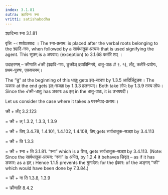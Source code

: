 ```yaml
---
index: 3.1.81
sutra: क्र्यादिभ्यः श्ना
vritti: satishabodha
---
```



 क्र्यादिभ्यः श्ना 3.1.81 


वृत्तिः --ः शपोऽपवादः । The श्ना-प्रत्यय: is placed after the verbal roots belonging to the क्र्यादि-गणः, when followed by a सार्वधातुक-प्रत्ययः that is used signifying the agent. This सूत्रम् is a अपवाद: (exception) to 3.1.68 कर्तरि शप्‌ । 


उदाहरणम् – क्रीणाति √क्री (क्र्यादि-गणः, डुक्रीञ् द्रव्यविनिमये, धातु-पाठः # ९. १), लँट्, कर्तरि-प्रयोगः, प्रथम-पुरुषः, एकवचनम्। 


The “डु” at the beginning of this धातुः gets इत्-सञ्ज्ञा by 1.3.5 आदिर्ञिटुडवः। The ञकारः at the end gets इत्-सञ्ज्ञा by 1.3.3 हलन्त्यम्। Both take लोप: by 1.3.9 तस्य लोपः। Since the √क्री-धातुः has ञकारः as इत् in the धातु-पाठः, it is उभयपदी। 


Let us consider the case where it takes a परस्मैपद-प्रत्यय:। 


क्री + लँट् 3.2.123 

= क्री + ल् 1.3.2, 1.3.3, 1.3.9 

= क्री + तिप् 3.4.78, 1.4.101, 1.4.102, 1.4.108, तिप् gets सार्वधातुक-सञ्ज्ञा by 3.4.113 

= क्री + ति 1.3.3 

= क्री + श्ना + ति 3.1.81. “श्ना” which is a शित्, gets सार्वधातुक-सञ्ज्ञा by 3.4.113. (Note: Since the सार्वधातुक-प्रत्यय: “श्ना” is अपित्, by 1.2.4 it behaves ङिद्वत् – as if it has ङकार: as a इत्। Hence 1.1.5 prevents the गुणादेश: for the ईकार: of the अङ्गम् “क्री” which would have been done by 7.3.84.) 

= क्री + ना ति 1.3.8, 1.3.9 

= क्रीणाति 8.4.2 


